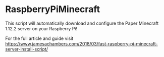 # RaspberryPiMinecraft

This script will automatically download and configure the Paper Minecraft 1.12.2 server on your Raspberry Pi!

For the full article and guide visit https://www.jamesachambers.com/2018/03/fast-raspberry-pi-minecraft-server-install-script/
